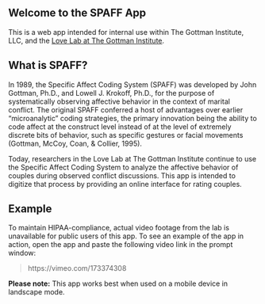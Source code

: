 ## Welcome to the SPAFF App

This is a web app intended for internal use within The Gottman Institute, LLC, and the <a href="https://www.gottman.com/love-lab/" target="_blank">Love Lab at The Gottman Institute</a>.

## What is SPAFF?

In 1989, the Specific Affect Coding System (SPAFF) was developed by John Gottman, Ph.D., and Lowell J. Krokoff, Ph.D., for the purpose of systematically observing affective behavior in the context of marital conflict. The original SPAFF conferred a host of advantages over earlier “microanalytic” coding strategies, the primary innovation being the ability to code affect at the construct level instead of at the level of extremely discrete bits of behavior, such as specific gestures or facial movements (Gottman, McCoy, Coan, & Collier, 1995).

Today, researchers in the Love Lab at The Gottman Institute continue to use the Specific Affect Coding System to analyze the affective behavior of couples during observed conflict discussions. This app is intended to digitize that process by providing an online interface for rating couples.

## Example

To maintain HIPAA-compliance, actual video footage from the lab is unavailable for public users of this app. To see an example of the app in action, open the app and paste the following video link in the prompt window:

<blockquote>https://vimeo.com/173374308</blockquote>

<strong>Please note:</strong> This app works best when used on a mobile device in landscape mode.
